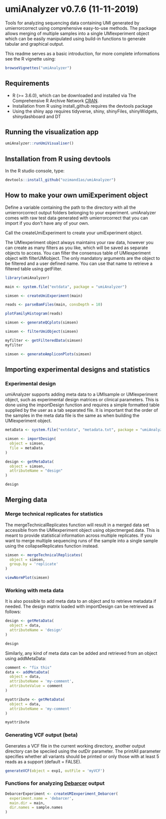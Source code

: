 
# umiAnalyzer v0.7.6 (11-11-2019)

Tools for analyzing sequencing data containing UMI generated by umierrorcorrect using comprehensive easy-to-use methods. The package allows merging of multiple samples into a single UMIexperiment object which can be easily manipulated using build-in functions to generate tabular and graphical output.

This readme serves as a basic introduction, for more complete informations see the R vignette using:
```r
browseVignettes("umiAnalyzer")
```

Requirements
------------

- R (>= 3.6.0), which can be downloaded and installed via The Comprehensive R Archive Network [CRAN](https://cran.r-project.org/).
- Installation from R using install_github requires the devtools package
- Using the shiny app requires tidyverse, shiny, shinyFiles, shinyWidgets, 
shinydashboard and DT

Running the visualization app
------------

```r
umiAnalyzer::runUmiVisualiser()
```


Installation from R using devtools
------------

In the R studio console, type:

```r
devtools::install_github("ozimand1as/umiAnalyzer")
```

How to make your own umiExperiment object
---------------------

Define a variable containing the path to the directory with all the umierrorcorrect output folders 
belonging to your experiment. umiAnalyzer comes with raw test data generated with umierrorcorrect that 
you can import if you don't have any of your own.

Call the createUmiExperiment to create your umiExperiment object.


The UMIexperiment object always maintains your raw data, however you can create as many filters as you
like, which will be saved as separate objects to access. You can filter the consensus table of
UMIexperiment object with filterUMIobject. The only mandatory arguments are the object to be filtered
and a user defined name. You can use that name to retrieve a filtered table using getFilter. 

```r
library(umiAnalyzer)

main <- system.file("extdata", package = "umiAnalyzer")

simsen <- createUmiExperiment(main)

reads <- parseBamFiles(main, consDepth = 10)

plotFamilyHistogram(reads)

simsen <- generateQCplots(simsen)

simsen <- filterUmiObject(simsen)

myfilter <- getFilteredData(simsen)
myfilter

simsen <- generateAmpliconPlots(simsen)
```

## Importing experimental designs and statistics
### Experimental design
umiAnalyzer supports adding meta data to a UMIsample or UMIexperiment object, such as experimental 
design matrices or clinical parameters. This is done using the importDesign function and requires a 
simple formatted table supplied by the user as a tab separated file. It is important that the order 
of the samples in the meta data file is the same as when building the UMIexperiment object.

```r
metaData <- system.file("extdata", "metadata.txt", package = "umiAnalyzer")

simsen <- importDesign(
  object = simsen,
  file = metaData
)

design <- getMetaData(
  object = simsen, 
  attributeName = "design"
)

design
```

## Merging data
### Merge technical replicates for statistics
The mergeTechnicalReplicates function will result in a merged data set accessible from the UMIexperiment object using 
object<at>merged.data. This is meant to provide statistical information across multiple replicates. If you want to merge 
multiple sequencing runs of the sample into a single sample using the collapseReplicates function instead.

```r
simsen <- mergeTechnicalReplicates(
  object = simsen,
  group.by = 'replicate'
)

viewNormPlot(simsen)
```

### Working with meta data

It is also possible to add meta data to an object and to retrieve metadata if needed. The design 
matrix loaded with importDesign can be retrieved as follows:

```r
design <- getMetaData(
  object = data,
  attributeName = 'design'
)

design
```

Similarly, any kind of meta data can be added and retrieved from an object using addMetaData:

```r
comment <- "fix this"
data <- addMetaData(
  object = data,
  attributeName = 'my-comment',
  attributeValue = comment
)

myattribute <- getMetaData(
  object = data,
  attributeName = 'my-comment'
)

myattribute
```

### Generating VCF output (beta)

Generates a VCF file in the current working directory, another output directory can be speciied using the outDir parameter.
The printAll parameter specifies whether all variants should be printed or only those with at least 5 reads as a support (default = FALSE).

```r
generateVCF(object = exp1, outFile = 'myVCF')
```

### Functions for analyzing [Debarcer](https://github.com/oicr-gsi/debarcer) output

```r
DebarcerExperiment <- createUMIexperiment_Debarcer(
  experiment.name = 'debarcer',
  main.dir = main,
  dir.names = sample.names
)
```
